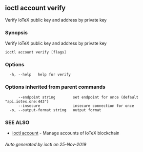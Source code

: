 ## ioctl account verify

Verify IoTeX public key and address by private key

### Synopsis

Verify IoTeX public key and address by private key

```
ioctl account verify [flags]
```

### Options

```
  -h, --help   help for verify
```

### Options inherited from parent commands

```
      --endpoint string        set endpoint for once (default "api.iotex.one:443")
      --insecure               insecure connection for once
  -o, --output-format string   output format
```

### SEE ALSO

* [ioctl account](ioctl_account.md)	 - Manage accounts of IoTeX blockchain

###### Auto generated by ioctl on 25-Nov-2019
